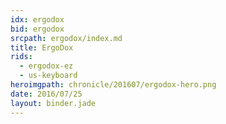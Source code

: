 ```yaml
---
idx: ergodox
bid: ergodox
srcpath: ergodox/index.md
title: ErgoDox
rids:
  - ergodox-ez
  - us-keyboard
heroimgpath: chronicle/201607/ergodox-hero.png
date: 2016/07/25
layout: binder.jade
---
```


